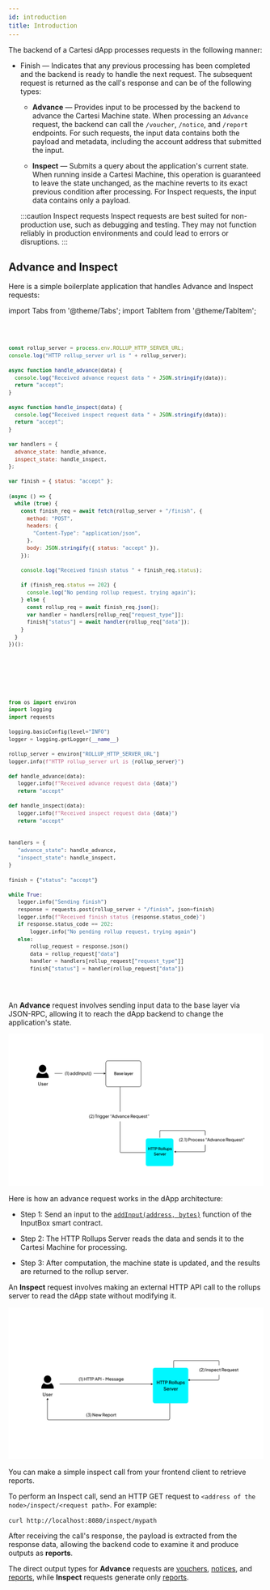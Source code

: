```yaml
---
id: introduction
title: Introduction
---
```


The backend of a Cartesi dApp processes requests in the following manner:

- Finish — Indicates that any previous processing has been completed and the backend is ready to handle the next request. The subsequent request is returned as the call's response and can be of the following types:

  - **Advance** — Provides input to be processed by the backend to advance the Cartesi Machine state. When processing an `Advance` request, the backend can call the `/voucher`, `/notice`, and `/report` endpoints. For such requests, the input data contains both the payload and metadata, including the account address that submitted the input.

  - **Inspect** — Submits a query about the application's current state. When running inside a Cartesi Machine, this operation is guaranteed to leave the state unchanged, as the machine reverts to its exact previous condition after processing. For Inspect requests, the input data contains only a payload.

  :::caution Inspect requests
  Inspect requests are best suited for non-production use, such as debugging and testing. They may not function reliably in production environments and could lead to errors or disruptions.
  :::

## Advance and Inspect

Here is a simple boilerplate application that handles Advance and Inspect requests:

import Tabs from '@theme/Tabs';
import TabItem from '@theme/TabItem';

<Tabs>
  <TabItem value="JavaScript" label="JavaScript" default>
<pre><code>

```javascript
const rollup_server = process.env.ROLLUP_HTTP_SERVER_URL;
console.log("HTTP rollup_server url is " + rollup_server);

async function handle_advance(data) {
  console.log("Received advance request data " + JSON.stringify(data));
  return "accept";
}

async function handle_inspect(data) {
  console.log("Received inspect request data " + JSON.stringify(data));
  return "accept";
}

var handlers = {
  advance_state: handle_advance,
  inspect_state: handle_inspect,
};

var finish = { status: "accept" };

(async () => {
  while (true) {
    const finish_req = await fetch(rollup_server + "/finish", {
      method: "POST",
      headers: {
        "Content-Type": "application/json",
      },
      body: JSON.stringify({ status: "accept" }),
    });

    console.log("Received finish status " + finish_req.status);

    if (finish_req.status == 202) {
      console.log("No pending rollup request, trying again");
    } else {
      const rollup_req = await finish_req.json();
      var handler = handlers[rollup_req["request_type"]];
      finish["status"] = await handler(rollup_req["data"]);
    }
  }
})();
```

</code></pre>
</TabItem>

<TabItem value="Python" label="Python" default>
<pre><code>

```python
from os import environ
import logging
import requests

logging.basicConfig(level="INFO")
logger = logging.getLogger(__name__)

rollup_server = environ["ROLLUP_HTTP_SERVER_URL"]
logger.info(f"HTTP rollup_server url is {rollup_server}")

def handle_advance(data):
   logger.info(f"Received advance request data {data}")
   return "accept"

def handle_inspect(data):
   logger.info(f"Received inspect request data {data}")
   return "accept"


handlers = {
   "advance_state": handle_advance,
   "inspect_state": handle_inspect,
}

finish = {"status": "accept"}

while True:
   logger.info("Sending finish")
   response = requests.post(rollup_server + "/finish", json=finish)
   logger.info(f"Received finish status {response.status_code}")
   if response.status_code == 202:
       logger.info("No pending rollup request, trying again")
   else:
       rollup_request = response.json()
       data = rollup_request["data"]
       handler = handlers[rollup_request["request_type"]]
       finish["status"] = handler(rollup_request["data"])

```

</code></pre>
</TabItem>

</Tabs>

An **Advance** request involves sending input data to the base layer via JSON-RPC, allowing it to reach the dApp backend to change the application's state.

![img](../../../../static/img/v1.3/advance.jpg)

Here is how an advance request works in the dApp architecture:

- Step 1: Send an input to the [`addInput(address, bytes)`](../contracts/input-box.md#addinput) function of the InputBox smart contract.

- Step 2: The HTTP Rollups Server reads the data and sends it to the Cartesi Machine for processing.

- Step 3: After computation, the machine state is updated, and the results are returned to the rollup server.

An **Inspect** request involves making an external HTTP API call to the rollups server to read the dApp state without modifying it.

![img](../../../../static/img/v1.3/inspect.jpg)

You can make a simple inspect call from your frontend client to retrieve reports.

To perform an Inspect call, send an HTTP GET request to `<address of the node>/inspect/<request path>`. For example:

```shell
curl http://localhost:8080/inspect/mypath
```

After receiving the call's response, the payload is extracted from the response data, allowing the backend code to examine it and produce outputs as **reports**.

The direct output types for **Advance** requests are [vouchers](./vouchers.md), [notices](./notices.md), and [reports](./reports.md), while **Inspect** requests generate only [reports](./reports.md).
